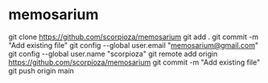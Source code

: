 # memosarium

git clone https://github.com/scorpioza/memosarium
git add .
git commit -m "Add existing file"
git config --global user.email "memosarium@gmail.com"
git config --global user.name "scorpioza"
git remote add origin https://github.com/scorpioza/memosarium
git commit -m "Add existing file"
git push origin main
